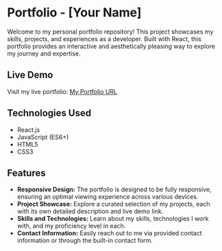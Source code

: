 # Portfolio - [Your Name]

Welcome to my personal portfolio repository! This project showcases my skills, projects, and experiences as a developer. Built with React, this portfolio provides an interactive and aesthetically pleasing way to explore my journey and expertise.

## Live Demo

Visit my live portfolio: [My Portfolio URL](https://amit-k-portfolio.netlify.app/)

## Technologies Used

- React.js
- JavaScript (ES6+)
- HTML5
- CSS3

## Features

- **Responsive Design:** The portfolio is designed to be fully responsive, ensuring an optimal viewing experience across various devices.
- **Project Showcase:** Explore a curated selection of my projects, each with its own detailed description and live demo link.
- **Skills and Technologies:** Learn about my skills, technologies I work with, and my proficiency level in each.
- **Contact Information:** Easily reach out to me via provided contact information or through the built-in contact form.
